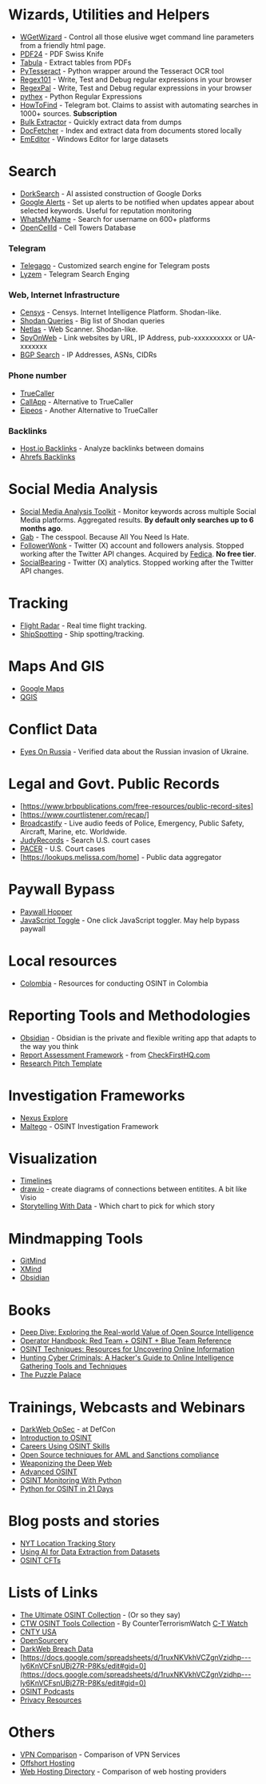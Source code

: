 # Wizards, Utilities and Helpers

- [WGetWizard](https://www.whatismybrowser.com/developers/tools/wget-wizard/) - Control all those elusive wget command line parameters from a friendly html page.
- [PDF24](https://www.pdf24.org/en/) - PDF Swiss Knife
- [Tabula](https://tabula.technology/) - Extract tables from PDFs
- [PyTesseract](https://pypi.org/project/pytesseract/) - Python wrapper around the Tesseract OCR tool
- [Regex101](https://regex101.com/) - Write, Test and Debug regular expressions in your browser
- [RegexPal](https://www.regexpal.com/) - Write, Test and Debug regular expressions in your browser
- [pythex](https://pythex.org/) - Python Regular Expressions
- [HowToFind](https://telegram.me/HowToFindRobot) - Telegram bot. Claims to assist with automating searches in 1000+ sources. **Subscription**
- [Bulk Extractor](https://www.digitalforensicstips.com/2019/11/using-bulk-extractor-for-quick-osint.html) - Quickly extract data from dumps
- [DocFetcher](https://docfetcher.sourceforge.io/en/index.html) - Index and extract data from documents stored locally
- [EmEditor](https://www.emeditor.com/) - Windows Editor for large datasets

# Search

- [DorkSearch](https://dorksearch.com/) - AI assisted construction of Google Dorks
- [Google Alerts](https://www.google.com/alerts) - Set up alerts to be notified when updates appear about selected keywords. Useful for reputation monitoring
- [WhatsMyName](https://whatsmyname.app/) - Search for username on 600+ platforms
- [OpenCellId](https://www.opencellid.org/) - Cell Towers Database

### Telegram

- [Telegago](https://cse.google.com/cse?q=+&cx=006368593537057042503:efxu7xprihg) - Customized search engine for Telegram posts
- [Lyzem](https://lyzem.com/) - Telegram Search Enging

### Web, Internet Infrastructure

- [Censys](https://search.censys.com) - Censys. Internet Intelligence Platform. Shodan-like.
- [Shodan Queries](https://github.com/jakejarvis/awesome-shodan-queries) - Big list of Shodan queries
- [Netlas](https://netlas.io/) - Web Scanner. Shodan-like.
- [SpyOnWeb](https://spyonweb.com/) - Link websites by URL, IP Address, pub-xxxxxxxxxx or UA-xxxxxxx
- [BGP Search](https://bgp.he.net/) - IP Addresses, ASNs, CIDRs

### Phone number

- [TrueCaller](https://www.truecaller.com/)
- [CallApp](https://callapp.com/) - Alternative to TrueCaller
- [Eipeos](https://epieos.com/) - Another Alternative to TrueCaller

### Backlinks

- [Host.io Backlinks](https://host.io/backlinks/) - Analyze backlinks between domains
- [Ahrefs Backlinks](https://ahrefs.com/backlink-checker)

# Social Media Analysis

- [Social Media Analysis Toolkit](https://smat-app.com/) - Monitor keywords across multiple Social Media platforms. Aggregated results. **By default only searches up to 6 months ago**.
- [Gab](https://gab.com/) - The cesspool. Because All You Need Is Hate.
- [FollowerWonk](https://followerwonk.com/) - Twitter (X) account and followers analysis. Stopped working after the Twitter API changes. Acquired by [Fedica](https://fedica.com/). **No free tier**.
- [SocialBearing](https://socialbearing.com/) - Twitter (X) analytics. Stopped working after the Twitter API changes. 

# Tracking

- [Flight Radar](https://flightradar24.com) - Real time flight tracking.
- [ShipSpotting](https://www.shipspotting.com/) - Ship spotting/tracking.

# Maps And GIS

- [Google Maps](https://maps.google.com)
- [QGIS](https://www.qgis.org/en/site/)

# Conflict Data

- [Eyes On Russia](https://eyesonrussia.org/) - Verified data about the Russian invasion of Ukraine.

# Legal and Govt. Public Records

- [https://www.brbpublications.com/free-resources/public-record-sites]
- [https://www.courtlistener.com/recap/]
- [Broadcastify](https://www.broadcastify.com/) - Live audio feeds of Police, Emergency, Public Safety, Aircraft, Marine, etc. Worldwide.
- [JudyRecords](https://www.judyrecords.com/) - Search U.S. court cases
- [PACER](https://pacer.uscourts.gov/) - U.S. Court cases
- [https://lookups.melissa.com/home] - Public data aggregator

# Paywall Bypass

- [Paywall Hopper](http://12ft.io/)
- [JavaScript Toggle](https://chrome.google.com/webstore/detail/one-click-javascript-togg/ahjfodbngfpdppljbkhcfhcfdagfgcnj) - One click JavaScript toggler. May help bypass paywall

# Local resources

- [Colombia](https://github.com/BeHackerPro/OSINT_in_Colombia) - Resources for conducting OSINT in Colombia

# Reporting Tools and Methodologies

- [Obsidian](https://obsidian.md/) - Obsidian is the private and flexible writing app that adapts to the way you think
- [Report Assessment Framework](https://docs.google.com/spreadsheets/d/1ka2rcMAmiUgDKIiTxXNS5cB0poax8C-GCC2Gl1_sRmY/edit#gid=0) - from [CheckFirstHQ.com](CheckFirstHQ.com)
- [Research Pitch Template](https://docs.google.com/document/d/187P17tFE_rOrzLb2oA2vCPqNqoGP3gkSTrSLV5mwAhs/edit)

# Investigation Frameworks

- [Nexus Explore](https://www.nexusxplore.com/)
- [Maltego](https://maltego.com) - OSINT Investigation Framework

# Visualization

- [Timelines](http://timeline.knightlab.com/)
- [draw.io](http://draw.io) - create diagrams of connections between entitites. A bit like Visio
- [Storytelling With Data](https://www.storytellingwithdata.com/chart-guide) - Which chart to pick for which story

# Mindmapping Tools

- [GitMind](https://gitmind.com/)
- [XMind](https://xmind.works)
- [Obsidian](https://obsidian.md/) 

# Books

- [Deep Dive: Exploring the Real-world Value of Open Source Intelligence](https://www.amazon.com/Deep-Dive-Exploring-Real-world-Intelligence/dp/1119933242)
- [Operator Handbook: Red Team + OSINT + Blue Team Reference](https://www.amazon.com/Operator-Handbook-Team-OSINT-Reference/dp/B085RR67H5)
- [OSINT Techniques: Resources for Uncovering Online Information](https://www.amazon.com/dp/B0BRDLYX75)
- [Hunting Cyber Criminals: A Hacker's Guide to Online Intelligence Gathering Tools and Techniques](https://www.amazon.com/OSINT-Toolkit-Intelligence-Gathering-Investigations/dp/1119540925)
- [The Puzzle Palace](https://www.amazon.com/Puzzle-Palace-National-Intelligence-Organization/dp/0140067485)

# Trainings, Webcasts and Webinars

- [DarkWeb OpSec](https://www.youtube.com/watch?v=01oeaBb85Xc&feature=youtu.be) - at DefCon
- [Introduction to OSINT](https://www.myosint.training/courses/introduction-to-osint)
- [Careers Using OSINT Skills](https://www.myosint.training/courses/careers-using-osint-skills) 
- [Open Source techniques for AML and Sanctions compliance](https://www.sans.org/webcasts/open-source-tools-techniques-aml-sanctions-compliance/)
- [Weaponizing the Deep Web](https://www.youtube.com/watch?v=PefDqP3Gm_M&t=174s)
- [Advanced OSINT](https://www.sans.org/cyber-security-courses/advanced-open-source-intelligence-gathering-analysis/)
- [OSINT Monitoring With Python](https://www.sans.org/webcasts/setting-up-osint-watchdogs-create-free-persistent-monitoring-tools-python/)
- [Python for OSINT in 21 Days](https://github.com/cipher387/python-for-OSINT-21-days)

# Blog posts and stories

- [NYT Location Tracking Story](https://www.nytimes.com/interactive/2019/12/19/opinion/location-tracking-cell-phone.html)
- [Using AI for Data Extraction from Datasets](https://www.dutchosintguy.com/post/using-ai-for-extracting-usernames-emails-phone-numbers-and-personal-names-from-large-datasets)
- [OSINT CFTs](https://warnerchad.medium.com/osint-ctfs-9993129c10c7)

# Lists of Links

- [The Ultimate OSINT Collection](https://start.me/p/DPYPMz/the-ultimate-osint-collection) - (Or so they say)
- [CTW OSINT Tools Collection](https://start.me/p/z4rkrg/ctw-osint-tools-links-updated-9-18-23) - By CounterTerrorismWatch [C-T Watch](https://www.ctwatch.us/)
- [CNTY USA](https://start.me/p/kxMBv9/cnty-usa)
- [OpenSourcery](https://start.me/p/X2jBdL/open-sourcery) 
- [DarkWeb Breach Data](https://start.me/p/X2wwpk/14-dark-web-breach-data)
- [https://docs.google.com/spreadsheets/d/1ruxNKVkhVCZgnVzidhp---ly6KnVCFsnUBj27R-P8Ks/edit#gid=0](https://docs.google.com/spreadsheets/d/1ruxNKVkhVCZgnVzidhp---ly6KnVCFsnUBj27R-P8Ks/edit#gid=0)
- [OSINT Podcasts](https://osintteam.blog/osint-podcasts-7be54992a7e5)
- [Privacy Resources](https://www.techlore.tech/resources)

# Others

- [VPN Comparison](https://thatoneprivacysite.xyz/) - Comparison of VPN Services
- [Offshort Hosting](https://offshore.cat/) 
- [Web Hosting Directory](https://www.whtop.com/directory) - Comparison of web hosting providers
